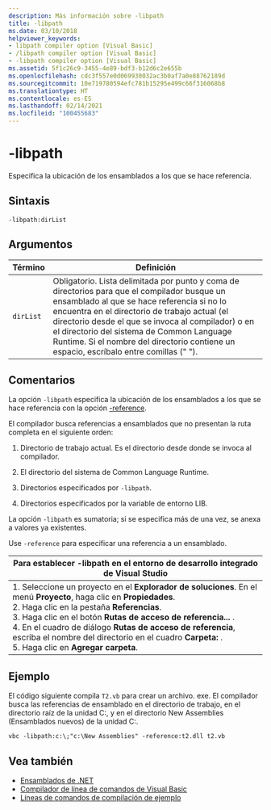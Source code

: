 ```yaml
---
description: Más información sobre -libpath
title: -libpath
ms.date: 03/10/2018
helpviewer_keywords:
- libpath compiler option [Visual Basic]
- /libpath compiler option [Visual Basic]
- -libpath compiler option [Visual Basic]
ms.assetid: 5f1c26c9-3455-4e89-bdf3-b12d6c2e655b
ms.openlocfilehash: cdc3f557e0d069930032ac3b0af7a0e88762189d
ms.sourcegitcommit: 10e719780594efc781b15295e499c66f316068b8
ms.translationtype: HT
ms.contentlocale: es-ES
ms.lasthandoff: 02/14/2021
ms.locfileid: "100455683"
---
```

# <a name="-libpath"></a>-libpath

Especifica la ubicación de los ensamblados a los que se hace referencia.  
  
## <a name="syntax"></a>Sintaxis  
  
```console  
-libpath:dirList  
```  
  
## <a name="arguments"></a>Argumentos  
  
|Término|Definición|  
|---|---|  
|`dirList`|Obligatorio. Lista delimitada por punto y coma de directorios para que el compilador busque un ensamblado al que se hace referencia si no lo encuentra en el directorio de trabajo actual (el directorio desde el que se invoca al compilador) o en el directorio del sistema de Common Language Runtime. Si el nombre del directorio contiene un espacio, escríbalo entre comillas (" ").|  
  
## <a name="remarks"></a>Comentarios  

 La opción `-libpath` especifica la ubicación de los ensamblados a los que se hace referencia con la opción [-reference](reference.md).  
  
 El compilador busca referencias a ensamblados que no presentan la ruta completa en el siguiente orden:  
  
1. Directorio de trabajo actual. Es el directorio desde donde se invoca al compilador.  
  
2. El directorio del sistema de Common Language Runtime.  
  
3. Directorios especificados por `-libpath`.  
  
4. Directorios especificados por la variable de entorno LIB.  
  
 La opción `-libpath` es sumatoria; si se especifica más de una vez, se anexa a valores ya existentes.  
  
 Use `-reference` para especificar una referencia a un ensamblado.  
  
|Para establecer -libpath en el entorno de desarrollo integrado de Visual Studio|  
|---|  
|1.  Seleccione un proyecto en el **Explorador de soluciones**. En el menú **Proyecto**, haga clic en **Propiedades**. <br />2.  Haga clic en la pestaña **Referencias**.<br />3.  Haga clic en el botón **Rutas de acceso de referencia...** .<br />4.  En el cuadro de diálogo **Rutas de acceso de referencia**, escriba el nombre del directorio en el cuadro **Carpeta:** .<br />5.  Haga clic en **Agregar carpeta**.|  
  
## <a name="example"></a>Ejemplo  

 El código siguiente compila `T2.vb` para crear un archivo. exe. El compilador busca las referencias de ensamblado en el directorio de trabajo, en el directorio raíz de la unidad C:, y en el directorio New Assemblies (Ensamblados nuevos) de la unidad C:.  
  
```console  
vbc -libpath:c:\;"c:\New Assemblies" -reference:t2.dll t2.vb  
```  
  
## <a name="see-also"></a>Vea también

- [Ensamblados de .NET](../../../standard/assembly/index.md)
- [Compilador de línea de comandos de Visual Basic](index.md)
- [Líneas de comandos de compilación de ejemplo](sample-compilation-command-lines.md)
